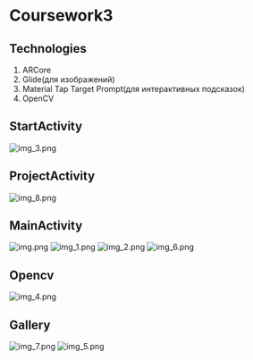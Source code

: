 # Coursework3

## Technologies
1. ARCore
2. Glide(для изображений)
3. Material Tap Target Prompt(для интерактивных подсказок)
4. OpenCV

## StartActivity
![img_3.png](images/img_3.jpg)

## ProjectActivity
![img_8.png](images/img_8.jpg)

## MainActivity
![img.png](images/img.jpg)
![img_1.png](images/img_1.jpg)
![img_2.png](images/img_2.jpg)
![img_6.png](images/img_6.jpg)
## Opencv
![img_4.png](images/img_4.png)

## Gallery
![img_7.png](images/img_7.jpg)
![img_5.png](images/img_5.png)

